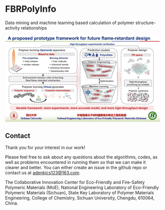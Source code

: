 # FBRPolyInfo
Data mining and machine learning based calculation of polymer structure-activity relationships

![image](https://github.com/adenkics/FBRPolyInfo/blob/main/img/FRPM2023-Plenary-Final.jpg)

## Contact
Thank you for your interest in our work!

Please feel free to ask about any questions about the algorithms, codes, as well as problems encountered in running them so that we can make it clearer and better. You can either create an issue in the github repo or contact us at adenkics123@163.com.

The Collaborative Innovation Center for Eco-Friendly and Fire-Safety Polymeric Materials (MoE), National Engineering Laboratory of Eco-Friendly Polymeric Materials (Sichuan), State Key Laboratory of Polymer Materials Engineering, College of Chemistry, Sichuan University, Chengdu, 610064, China.
